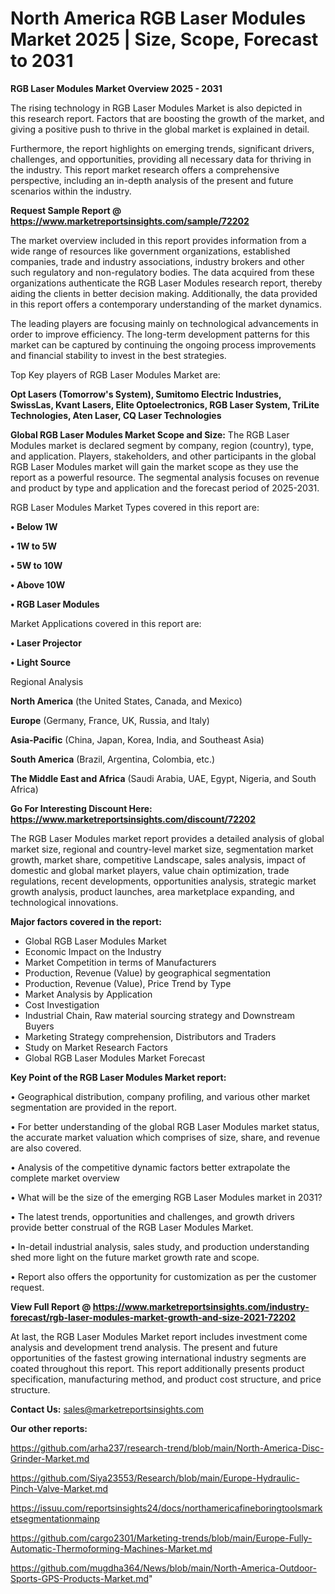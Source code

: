 # North America RGB Laser Modules Market 2025 | Size, Scope, Forecast to 2031

<Strong> RGB Laser Modules Market Overview 2025 - 2031</strong>

The rising technology in RGB Laser Modules Market is also depicted in this research report. Factors that are boosting the growth of the market, and giving a positive push to thrive in the global market is explained in detail.

Furthermore, the report highlights on emerging trends, significant drivers, challenges, and opportunities, providing all necessary data for thriving in the industry. This report market research offers a comprehensive perspective, including an in-depth analysis of the present and future scenarios within the industry.

<strong>Request Sample Report @ <a href=https://www.marketreportsinsights.com/sample/72202>https://www.marketreportsinsights.com/sample/72202</a></strong>

The market overview included in this report provides information from a wide range of resources like government organizations, established companies, trade and industry associations, industry brokers and other such regulatory and non-regulatory bodies. The data acquired from these organizations authenticate the RGB Laser Modules research report, thereby aiding the clients in better decision making. Additionally, the data provided in this report offers a contemporary understanding of the market dynamics.

The leading players are focusing mainly on technological advancements in order to improve efficiency. The long-term development patterns for this market can be captured by continuing the ongoing process improvements and financial stability to invest in the best strategies.

Top Key players of RGB Laser Modules Market are:

<strong>Opt Lasers (Tomorrow's System), Sumitomo Electric Industries, SwissLas, Kvant Lasers, Elite Optoelectronics, RGB Laser System, TriLite Technologies, Aten Laser, CQ Laser Technologies</strong>

<strong><b>Global RGB Laser Modules Market Scope and Size:</b></strong>
The RGB Laser Modules market is declared segment by company, region (country), type, and application. Players, stakeholders, and other participants in the global RGB Laser Modules market will gain the market scope as they use the report as a powerful resource. The segmental analysis focuses on revenue and product by type and application and the forecast period of 2025-2031.

RGB Laser Modules Market Types covered in this report are:

<strong>• Below 1W

• 1W to 5W

• 5W to 10W

• Above 10W

• RGB Laser Modules</strong>

Market Applications covered in this report are:

<strong>• Laser Projector

• Light Source</strong> 

Regional Analysis

<strong>North America</strong> (the United States, Canada, and Mexico)

<strong>Europe</strong> (Germany, France, UK, Russia, and Italy)

<strong>Asia-Pacific</strong> (China, Japan, Korea, India, and Southeast Asia)

<strong>South America</strong> (Brazil, Argentina, Colombia, etc.)

<strong>The Middle East and Africa</strong> (Saudi Arabia, UAE, Egypt, Nigeria, and South Africa)

<strong>Go For Interesting Discount Here: <a href=https://www.marketreportsinsights.com/discount/72202>https://www.marketreportsinsights.com/discount/72202</a></strong>

The RGB Laser Modules market report provides a detailed analysis of global market size, regional and country-level market size, segmentation market growth, market share, competitive Landscape, sales analysis, impact of domestic and global market players, value chain optimization, trade regulations, recent developments, opportunities analysis, strategic market growth analysis, product launches, area marketplace expanding, and technological innovations.

<strong><b>Major factors covered in the report:</b></strong>
<ul>
  <li>Global RGB Laser Modules Market </li>
  <li>Economic Impact on the Industry</li>
  <li>Market Competition in terms of Manufacturers</li>
  <li>Production, Revenue (Value) by geographical segmentation</li>
  <li>Production, Revenue (Value), Price Trend by Type</li>
  <li>Market Analysis by Application</li>
  <li>Cost Investigation</li>
  <li>Industrial Chain, Raw material sourcing strategy and Downstream Buyers</li>
  <li>Marketing Strategy comprehension, Distributors and Traders</li>
  <li>Study on Market Research Factors</li>
  <li>Global RGB Laser Modules Market Forecast</li>
</ul>

<strong><b>Key Point of the RGB Laser Modules Market report:</b></strong>

• Geographical distribution, company profiling, and various other market segmentation are provided in the report.

• For better understanding of the global RGB Laser Modules market status, the accurate market valuation which comprises of size, share, and revenue are also covered.

• Analysis of the competitive dynamic factors better extrapolate the complete market overview

• What will be the size of the emerging RGB Laser Modules market in 2031?

• The latest trends, opportunities and challenges, and growth drivers provide better construal of the RGB Laser Modules Market.

• In-detail industrial analysis, sales study, and production understanding shed more light on the future market growth rate and scope.

• Report also offers the opportunity for customization as per the customer request.

<strong><b>View Full Report @ <a href=https://www.marketreportsinsights.com/industry-forecast/rgb-laser-modules-market-growth-and-size-2021-72202>https://www.marketreportsinsights.com/industry-forecast/rgb-laser-modules-market-growth-and-size-2021-72202</a></b></strong>


At last, the RGB Laser Modules Market report includes investment come analysis and development trend analysis. The present and future opportunities of the fastest growing international industry segments are coated throughout this report. This report additionally presents product specification, manufacturing method, and product cost structure, and price structure.

<strong>Contact Us:</strong>
sales@marketreportsinsights.com

<strong>Our other reports:</strong>

<a href=https://github.com/arha237/research-trend/blob/main/North-America-Disc-Grinder-Market.md>https://github.com/arha237/research-trend/blob/main/North-America-Disc-Grinder-Market.md</a>

<a href=https://github.com/Siya23553/Research/blob/main/Europe-Hydraulic-Pinch-Valve-Market.md>https://github.com/Siya23553/Research/blob/main/Europe-Hydraulic-Pinch-Valve-Market.md</a>

<a href=https://issuu.com/reportsinsights24/docs/northamericafineboringtoolsmarketsegmentationmainp>https://issuu.com/reportsinsights24/docs/northamericafineboringtoolsmarketsegmentationmainp</a>

<a href=https://github.com/cargo2301/Marketing-trends/blob/main/Europe-Fully-Automatic-Thermoforming-Machines-Market.md>https://github.com/cargo2301/Marketing-trends/blob/main/Europe-Fully-Automatic-Thermoforming-Machines-Market.md</a>

<a href=https://github.com/mugdha364/News/blob/main/North-America-Outdoor-Sports-GPS-Products-Market.md>https://github.com/mugdha364/News/blob/main/North-America-Outdoor-Sports-GPS-Products-Market.md</a>"
